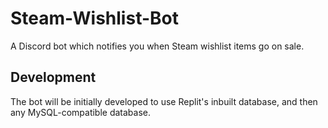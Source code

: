 # Steam-Wishlist-Bot
A Discord bot which notifies you when Steam wishlist items go on sale.

## Development
The bot will be initially developed to use Replit's inbuilt database, and then any MySQL-compatible database.